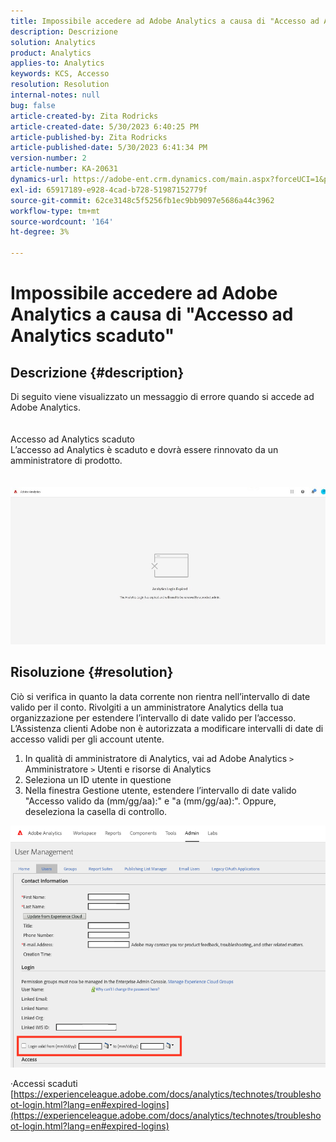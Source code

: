 ```yaml
---
title: Impossibile accedere ad Adobe Analytics a causa di "Accesso ad Analytics scaduto"
description: Descrizione
solution: Analytics
product: Analytics
applies-to: Analytics
keywords: KCS, Accesso
resolution: Resolution
internal-notes: null
bug: false
article-created-by: Zita Rodricks
article-created-date: 5/30/2023 6:40:25 PM
article-published-by: Zita Rodricks
article-published-date: 5/30/2023 6:41:34 PM
version-number: 2
article-number: KA-20631
dynamics-url: https://adobe-ent.crm.dynamics.com/main.aspx?forceUCI=1&pagetype=entityrecord&etn=knowledgearticle&id=98653e6b-19ff-ed11-8f6e-6045bd0063aa
exl-id: 65917189-e928-4cad-b728-51987152779f
source-git-commit: 62ce3148c5f5256fb1ec9bb9097e5686a44c3962
workflow-type: tm+mt
source-wordcount: '164'
ht-degree: 3%

---
```


# Impossibile accedere ad Adobe Analytics a causa di &quot;Accesso ad Analytics scaduto&quot;

## Descrizione {#description}

Di seguito viene visualizzato un messaggio di errore quando si accede ad Adobe Analytics.<br><br>
<br>Accesso ad Analytics scaduto
<br>L’accesso ad Analytics è scaduto e dovrà essere rinnovato da un amministratore di prodotto.
<br> <br><br>![](assets/___9a653e6b-19ff-ed11-8f6e-6045bd0063aa___.jpeg)

## Risoluzione {#resolution}


Ciò si verifica in quanto la data corrente non rientra nell’intervallo di date valido per il conto. Rivolgiti a un amministratore Analytics della tua organizzazione per estendere l’intervallo di date valido per l’accesso. L’Assistenza clienti Adobe non è autorizzata a modificare intervalli di date di accesso validi per gli account utente.

1. In qualità di amministratore di Analytics, vai ad Adobe Analytics `>`  Amministratore `>`  Utenti e risorse di Analytics
2. Seleziona un ID utente in questione
3. Nella finestra Gestione utente, estendere l’intervallo di date valido &quot;Accesso valido da (mm/gg/aa):&quot; e &quot;a (mm/gg/aa):&quot;. Oppure, deseleziona la casella di controllo.


![](assets/6282c86d-563a-ed11-9db0-0022480869de.png)

·Accessi scaduti
[https://experienceleague.adobe.com/docs/analytics/technotes/troubleshoot-login.html?lang=en#expired-logins](https://experienceleague.adobe.com/docs/analytics/technotes/troubleshoot-login.html?lang=en#expired-logins)
